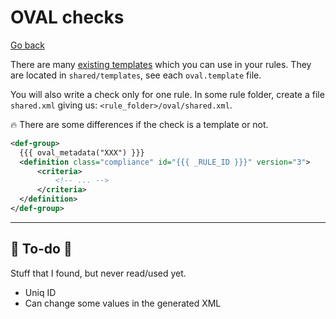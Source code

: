 # OVAL checks

[Go back](../index.md)

<div class="row row-cols-md-2"><div>

There are many [existing templates](https://complianceascode.readthedocs.io/en/latest/templates/template_reference.html) which you can use in your rules. They are located in `shared/templates`, see each `oval.template` file.

You will also write a check only for one rule. In some rule folder, create a file `shared.xml` giving us: `<rule_folder>/oval/shared.xml`.

🔥 There are some differences if the check is a template or not.
</div><div>

```xml
<def-group>
  {{{ oval_metadata("XXX") }}}
  <definition class="compliance" id="{{{ _RULE_ID }}}" version="3">
      <criteria>
          <!-- ... -->
      </criteria>
  </definition>
</def-group>
```
</div></div>

<hr class="sep-both">

## 👻 To-do 👻

Stuff that I found, but never read/used yet.

<div class="row row-cols-md-2"><div>

* Uniq ID
* Can change some values in the generated XML
</div><div>


</div></div>
